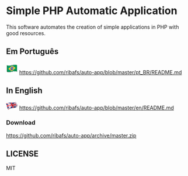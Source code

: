 # Simple PHP Automatic Application

This software automates the creation of simple applications in PHP with good resources.

## Em Português
![](images/brasil.png) https://github.com/ribafs/auto-app/blob/master/pt_BR/README.md

## In English
![](images/en.png) https://github.com/ribafs/auto-app/blob/master/en/README.md

### Download
https://github.com/ribafs/auto-app/archive/master.zip

## LICENSE
MIT
